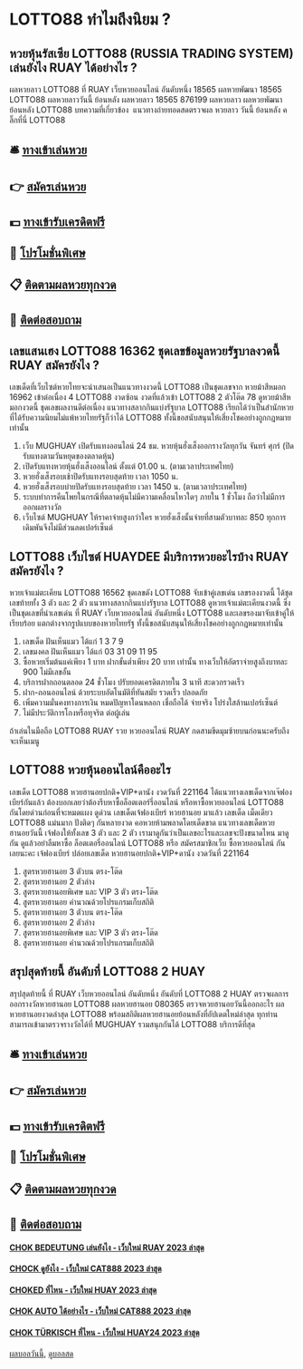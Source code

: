 # LOTTO88 ทำไมถึงนิยม ?
## หวยหุ้นรัสเซีย LOTTO88 (RUSSIA TRADING SYSTEM) เล่นยังไง RUAY ได้อย่างไร ?
ผลหวยลาว LOTTO88 ที่ RUAY เว็บหวยออนไลน์ อันดับหนึ่ง 18565 ผลหวยพัฒนา 18565 LOTTO88 ผลหวยลาววันนี้ ย้อนหลัง
ผลหวยลาว 18565 876199
 ผลหวยลาว ผลหวยพัฒนา ย้อนหลัง LOTTO88 
บทความที่เกี่ยวข้อง
 แนวทางถ่ายทอดสดตรวจผล หวยลาว วันนี้ ย้อนหลัง คลิ๊กที่นี่ LOTTO88  

## 🛎 [ทางเข้าเล่นหวย](https://bit.ly/3BG5bNw)
## 👉 [สมัครเล่นหวย](https://bit.ly/3BG5bNw)
## 💵 [ทางเข้ารับเครดิตฟรี](https://bit.ly/3C3mvgS)
## 👑 [โปรโมชั่นพิเศษ](https://bit.ly/3C3mvgS)
## 📋 [ติดตามผลหวยทุกงวด](https://bit.ly/3C3mvgS)
## 📱 [ติดต่อสอบถาม](https://bit.ly/3C3mvgS)

## เลขแสนเฮง LOTTO88 16362 ชุดเลขข้อมูลหวยรัฐบาลงวดนี้ RUAY สมัครยังไง ?
เลขเด็ดที่เว็บไซต์หวยไทยจะนำเสนอเป็นแนวทางงวดนี้ LOTTO88 เป็นชุดเลขจาก หวยม้าสีหมอก 16962 เข้าต่อเนื่อง 4 LOTTO88 งวดซ้อน งวดที่แล้วเข้า LOTTO88 2 ตัวโต๊ด 78 ดูหวยม้าสีหมอกงวดนี้ ชุดเลขผลงานดีต่อเนื่อง แนวทางสลากกินแบ่งรัฐบาล LOTTO88 เรียกได้ว่าเป็นสำนักหวยที่ได้รับความนิยมไม่แพ้หวยไทยรัฐก็ว่าได้ LOTTO88 ทั้งนี้ขอสนับสนุนให้เสี่ยงโชคอย่างถูกกฎหมายเท่านั้น
1. เว็บ MUGHUAY เปิดรับแทงออนไลน์ 24 ชม. หวยหุ้นฮั่งเส็งออกรางวัลทุกวัน จันทร์ ศุกร์ (ปิดรับแทงตามวันหยุดของตลาดหุ้น)
2. เปิดรับแทงหวยหุ้นฮั่งเส็งออนไลน์ ตั้งแต่ 01.00 น. (ตามเวลาประเทศไทย)
3. หวยฮั่งเส็งรอบเช้าปิดรับแทงรอบสุดท้าย เวลา 1050 น.
4. หวยฮั่งเส็งรอบบ่ายปิดรับแทงรอบสุดท้าย เวลา 1450 น. (ตามเวลาประเทศไทย)
5. ระบบทำการคืนโพยในกรณีที่ตลาดหุ้นไม่มีความเคลื่อนไหวใดๆ ภายใน 1 ชั่วโมง ถือว่าไม่มีการออกผลรางวัล
6. เว็บไซต์ MUGHUAY ให้ราคาจ่ายสูงกว่าใคร หวยฮั่งเส็งนั้นจ่ายที่สามตัวบาทละ 850 ทุกการเดิมพันจึงไม่มีส่วนลดเปอร์เซ็นต์

## LOTTO88 เว็บไซต์ HUAYDEE มีบริการหวยอะไรบ้าง RUAY สมัครยังไง ?
หวยเจ้าแม่ตะเคียน LOTTO88 16562 ชุดเลขดัง LOTTO88 จับเข้าคู่เลขเด่น เลขรองงวดนี้ ได้ชุดเลขท้ายทั้ง 3 ตัว และ 2 ตัว แนวทางสลากกินแบ่งรัฐบาล LOTTO88 ดูหวยเจ้าแม่ตะเคียนงวดนี้ ซึ่งเป็นชุดเลขที่นำเลขเด่น ที่ RUAY เว็บหวยออนไลน์ อันดับหนึ่ง LOTTO88 และเลขรองมาจับเข้าคู่ให้เรียบร้อย แตกต่างจากรูปแบบของหวยไทยรัฐ ทั้งนี้ขอสนับสนุนให้เสี่ยงโชคอย่างถูกกฎหมายเท่านั้น
1. เลขเด็ด ฝันเห็นแมว ได้แก่ 1 3 7 9
2. เลขมงคล ฝันเห็นแมว ได้แก่ 03 31 09 11 95
3. ซื้อหวยเริ่มต้นแค่เพียง 1 บาท ฝากขั้นต่ำเพียง 20 บาท เท่านั้น ทางเว็บให้อัตราจ่ายสูงถึงบาทละ 900 ไม่มีเลขอั้น
4. บริการฝากถอนตลอด 24 ชั่วโมง ปรับยอดเครดิตภายใน 3 นาที สะดวกรวดเร็ว
5. ฝาก-ถอนออนไลน์ ด้วยระบบอัตโนมัติที่ทันสมัย รวดเร็ว ปลอดภัย
6. เพิ่มความมั่นคงทางการเงิน หมดปัญหาโดนหลอก เชื่อถือได้ จ่ายจริง โปร่งใสล้านเปอร์เซ็นต์
7. ไม่มีประวัติการโกงหรือทุจริต ต่อผู้เล่น

ถ้าเล่นในมือถือ LOTTO88 RUAY รวย หวยออนไลน์ RUAY กดสามขีดมุมซ้ายบนก่อนนะครับถึงจะเห็นเมนู

## LOTTO88 หวยหุ้นออนไลน์คืออะไร
เลขเด็ด LOTTO88 หวยฮานอยปกติ+VIP+ดานัง งวดวันที่ 221164
ได้แนวทางเลขเด็ดจากเจ๊ฟองเบียร์กันแล้ว ต้องบอกเลยว่าต้องรีบหาซื้อล็อตเตอร์รี่ออนไลน์ หรือหาซื้อหวยออนไลน์ LOTTO88 กันโดยด่วนก่อนที่จะหมดแผง
ดูด่วน เลขเด็ดเจ้ฟองเบียร์ หวยฮานอย มาแล้ว เลขเด็ด เม็ดเดียว LOTTO88 แม่นมาก ปังติดๆ กันหลายงวด คอหวยห้ามพลาดโดยเด็ดขาด แนวทางเลขเด็ดหวยฮานอยวันนี้ เจ้ฟองให้ทั้งเลข 3 ตัว และ 2 ตัว เรามาดูกันว่าเป็นเลขอะไรและเลขจะปังขนาดไหน มาดูกัน ดูแล้วอย่าลืมหาซื้อ ล็อตเตอรี่ออนไลน์ LOTTO88 หรือ สมัครสมาชิกเว็บ ซื้อหวยออนไลน์ กันเลยนะคะ
เจ้ฟองเบียร์ ปล่อยเลขเด็ด หวยฮานอยปกติ+VIP+ดานัง งวดวันที่ 221164
1. สูตรหวยฮานอย 3 ตัวบน ตรง-โต๊ด
2. สูตรหวยฮานอย 2 ตัวล่าง
3. สูตรหวยฮานอยพิเศษ และ VIP 3 ตัว ตรง-โต๊ด
4. สูตรหวยฮานอย คำนวณด้วยโปรแกรมเก็บสถิติ
5. สูตรหวยฮานอย 3 ตัวบน ตรง-โต๊ด
6. สูตรหวยฮานอย 2 ตัวล่าง
7. สูตรหวยฮานอยพิเศษ และ VIP 3 ตัว ตรง-โต๊ด
8. สูตรหวยฮานอย คำนวณด้วยโปรแกรมเก็บสถิติ

## สรุปสุดท้ายนี้ อันดับที่ LOTTO88 2 HUAY
สรุปสุดท้ายนี้ ที่ RUAY เว็บหวยออนไลน์ อันดับหนึ่ง อันดับที่ LOTTO88 2 HUAY ตรวจผลการออกรางวัลหวยฮานอย LOTTO88 ผลหวยฮานอย 080365 ตรวจหวยฮานอยวันนี้ออกอะไร ผลหวยฮานอยงวดล่าสุด LOTTO88 พร้อมสถิติผลหวยฮานอยย้อนหลังที่อัปเดตใหม่ล่าสุด ทุกท่านสามารถเข้ามาตรวจรางวัลได้ที่ MUGHUAY รวมสนุกกันได้ LOTTO88 บริการดีที่สุด

## 🛎 [ทางเข้าเล่นหวย](https://bit.ly/3BG5bNw)
## 👉 [สมัครเล่นหวย](https://bit.ly/3BG5bNw)
## 💵 [ทางเข้ารับเครดิตฟรี](https://bit.ly/3C3mvgS)
## 👑 [โปรโมชั่นพิเศษ](https://bit.ly/3C3mvgS)
## 📋 [ติดตามผลหวยทุกงวด](https://bit.ly/3C3mvgS)
## 📱 [ติดต่อสอบถาม](https://bit.ly/3C3mvgS)

#### [CHOK BEDEUTUNG เล่นยังไง - เว็บใหม่ RUAY 2023 ล่าสุด](https://atom.io/themes/chok%20bedeutung%20เล่นยังไง%20-%20เว็บใหม่%20ruay%202023%20ล่าสุด)
#### [CHOCK ดูยังไง - เว็บใหม่ CAT888 2023 ล่าสุด](https://atom.io/themes/chock%20ดูยังไง%20-%20เว็บใหม่%20cat888%202023%20ล่าสุด)
#### [CHOKED ที่ไหน - เว็บใหม่ HUAY 2023 ล่าสุด](https://atom.io/themes/choked%20ที่ไหน%20-%20เว็บใหม่%20huay%202023%20ล่าสุด)
#### [CHOK AUTO ได้อย่างไร - เว็บใหม่ CAT888 2023 ล่าสุด](https://atom.io/themes/chok%20auto%20ได้อย่างไร%20-%20เว็บใหม่%20cat888%202023%20ล่าสุด)
#### [CHOK TÜRKISCH ที่ไหน - เว็บใหม่ HUAY24 2023 ล่าสุด](https://atom.io/themes/chok%20türkisch%20ที่ไหน%20-%20เว็บใหม่%20huay24%202023%20ล่าสุด)

[ผลบอลวันนี้](https://siamsport.tv "ผลบอลวันนี้"), [ดูบอลสด](https://siamsport.tv/ดูบอลสด "ดูบอลสด")